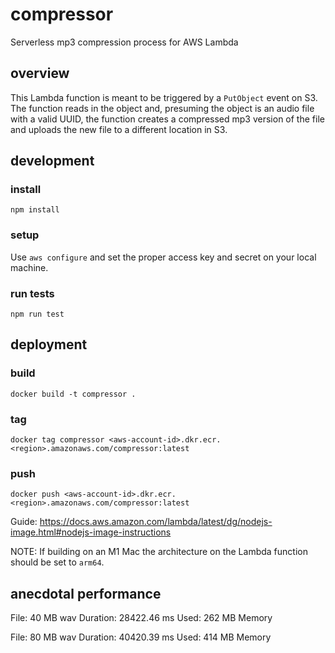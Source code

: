 # compressor

Serverless mp3 compression process for AWS Lambda

## overview

This Lambda function is meant to be triggered by a `PutObject` event on S3. The function reads in the object and, presuming the object is an audio file with a valid UUID, the function creates a compressed mp3 version of the file and uploads the new file to a different location in S3.

## development

### install

`npm install`

### setup

Use `aws configure` and set the proper access key and secret on your local machine.

### run tests

`npm run test`

## deployment

### build

`docker build -t compressor .`

### tag

`docker tag compressor <aws-account-id>.dkr.ecr.<region>.amazonaws.com/compressor:latest`

### push

`docker push <aws-account-id>.dkr.ecr.<region>.amazonaws.com/compressor:latest`

Guide: https://docs.aws.amazon.com/lambda/latest/dg/nodejs-image.html#nodejs-image-instructions

NOTE: If building on an M1 Mac the architecture on the Lambda function should be set to `arm64`.

## anecdotal performance

File: 40 MB wav
Duration: 28422.46 ms
Used: 262 MB Memory

File: 80 MB wav
Duration: 40420.39 ms
Used: 414 MB Memory
